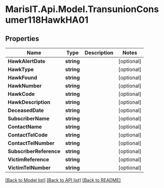 
# MarisIT.Api.Model.TransunionConsumer118HawkHA01

## Properties

Name | Type | Description | Notes
------------ | ------------- | ------------- | -------------
**HawkAlertDate** | **string** |  | [optional] 
**HawkType** | **string** |  | [optional] 
**HawkFound** | **string** |  | [optional] 
**HawkNumber** | **string** |  | [optional] 
**HawkCode** | **string** |  | [optional] 
**HawkDescription** | **string** |  | [optional] 
**DeceasedDate** | **string** |  | [optional] 
**SubscriberName** | **string** |  | [optional] 
**ContactName** | **string** |  | [optional] 
**ContactTelCode** | **string** |  | [optional] 
**ContactTelNumber** | **string** |  | [optional] 
**SubscriberReference** | **string** |  | [optional] 
**VictimReference** | **string** |  | [optional] 
**VictimTelNumber** | **string** |  | [optional] 

[[Back to Model list]](../README.md#documentation-for-models)
[[Back to API list]](../README.md#documentation-for-api-endpoints)
[[Back to README]](../README.md)


